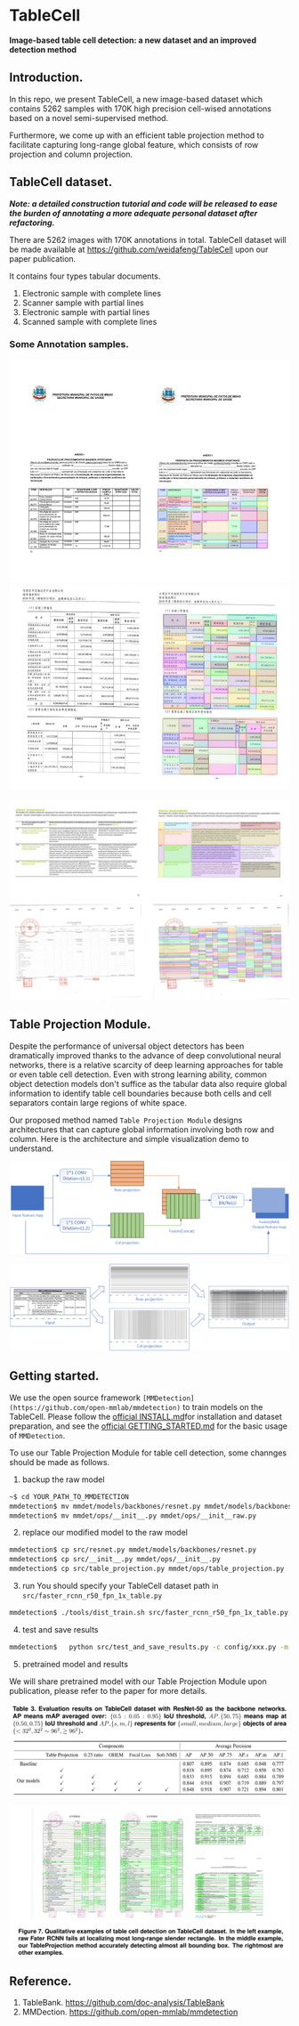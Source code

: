 # TableCell

**Image-based table cell detection: a new dataset and an improved detection method**

## Introduction.

In this repo, we present TableCell, a new image-based dataset which contains
5262 samples with 170K high precision cell-wised annotations based on a novel
semi-supervised method.

Furthermore, we come up with an efficient table projection method to facilitate
capturing long-range global feature, which consists of row projection and column
projection.

## TableCell dataset.

***Note: a detailed construction tutorial and code will be released to ease the burden of annotating a more adequate personal dataset after refactoring.***

There are 5262 images with 170K annotations in total. TableCell dataset will be made available at
https://github.com/weidafeng/TableCell upon our paper publication. 

It contains four types tabular documents.
1. Electronic sample with complete lines
2. Scanner sample with partial lines
3. Electronic sample with partial lines
4. Scanned sample with complete lines  

### Some Annotation samples.  
![](./images/Picture1.png)
![](./images/Picture4.png)

![](./images/Picture2.png)
![](./images/Picture3.png)

## Table Projection Module.

Despite the performance of universal object detectors has been dramatically 
improved thanks to the advance of deep convolutional neural networks, 
there is a relative scarcity of deep learning approaches for table or 
even table cell detection. 
Even with strong learning ability, common object detection models don't 
suffice as the tabular data also require global information to identify 
table cell boundaries because both cells and cell separators contain 
large regions of white space.

Our proposed method named `Table Projection Module` designs architectures 
that can capture global information involving both row and column. 
Here is the architecture and simple visualization demo to understand.

![](./images/table-projection-2.png)

![](./images/table-projection.png)


## Getting started.

We use the open source framework `[MMDetection](https://github.com/open-mmlab/mmdetection)` to train models on the TableCell.
Please follow the [official INSTALL.md](https://github.com/open-mmlab/mmdetection/blob/master/README.md)for installation and dataset preparation, and see the [official GETTING_STARTED.md](https://github.com/open-mmlab/mmdetection/blob/master/docs/GETTING_STARTED.md) for the basic usage of `MMDetection`.

To use our Table Projection Module for table cell detection, some channges should be made as follows.

1. backup the raw model

```bash
~$ cd YOUR_PATH_TO_MMDETECTION
mmdetection$ mv mmdet/models/backbones/resnet.py mmdet/models/backbones/resnet_raw.py  
mmdetection$ mv mmdet/ops/__init__.py mmdet/ops/__init__raw.py  
```

2. replace our modified model to the raw model

```bash
mmdetection$ cp src/resnet.py mmdet/models/backbones/resnet.py  
mmdetection$ cp src/__init__.py mmdet/ops/__init__.py  
mmdetection$ cp src/table_projection.py mmdet/ops/table_projection.py  
```

3. run
You should specify your TableCell dataset path in `src/faster_rcnn_r50_fpn_1x_table.py`
```bash
mmdetection$ ./tools/dist_train.sh src/faster_rcnn_r50_fpn_1x_table.py 1 --validate  # train
```


4. test and save results

```bash
mmdetection$   python src/test_and_save_results.py -c config/xxx.py -m work_dirs/xxx.pth -i /path/to/test_images -o /path/to/save_results
```

5. pretrained model and results

We will share pretrained model with our Table Projection Module upon publication, please refer to the paper for more details.

![result-table](./images/result-table.png)

![result-qualitative](./images/result-qualitative.png)


## Reference.
1. TableBank. https://github.com/doc-analysis/TableBank
2. MMDection. https://github.com/open-mmlab/mmdetection